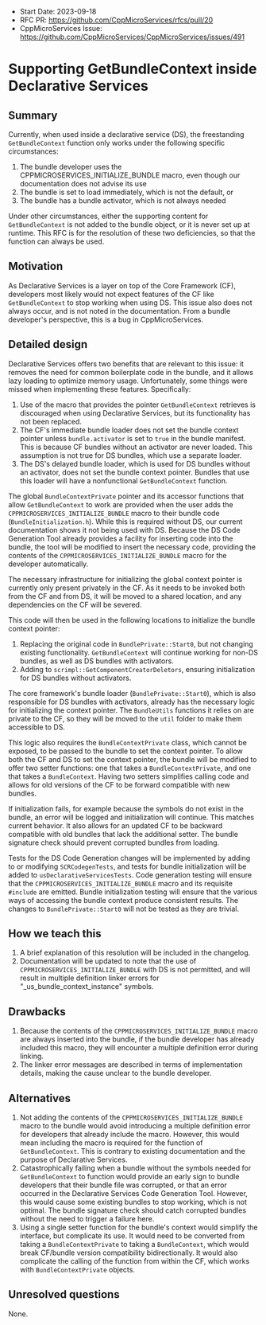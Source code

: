 - Start Date: 2023-09-18
- RFC PR: https://github.com/CppMicroServices/rfcs/pull/20
- CppMicroServices Issue: https://github.com/CppMicroServices/CppMicroServices/issues/491

# Supporting GetBundleContext inside Declarative Services

## Summary

Currently, when used inside a declarative service (DS), the freestanding `GetBundleContext` function only works under the following specific circumstances:

1. The bundle developer uses the CPPMICROSERVICES_INITIALIZE_BUNDLE macro, even though our documentation does not advise its use
2. The bundle is set to load immediately, which is not the default, or
3. The bundle has a bundle activator, which is not always needed

Under other circumstances, either the supporting content for `GetBundleContext` is not added to the bundle object, or it is never set up at runtime. This RFC is for the resolution of these two deficiencies, so that the function can always be used.

## Motivation

As Declarative Services is a layer on top of the Core Framework (CF), developers most likely would not expect features of the CF like `GetBundleContext` to stop working when using DS. This issue also does not always occur, and is not noted in the documentation. From a bundle developer's perspective, this is a bug in CppMicroServices.

## Detailed design

Declarative Services offers two benefits that are relevant to this issue: it removes the need for common boilerplate code in the bundle, and it allows lazy loading to optimize memory usage. Unfortunately, some things were missed when implementing these features. Specifically:

1. Use of the macro that provides the pointer `GetBundleContext` retrieves is discouraged when using Declarative Services, but its functionality has not been replaced.
2. The CF's immediate bundle loader does not set the bundle context pointer unless `bundle.activator` is set to `true` in the bundle manifest. This is because CF bundles without an activator are never loaded. This assumption is not true for DS bundles, which use a separate loader.
3. The DS's delayed bundle loader, which is used for DS bundles without an activator, does not set the bundle context pointer. Bundles that use this loader will have a nonfunctional `GetBundleContext` function.

The global `BundleContextPrivate` pointer and its accessor functions that allow `GetBundleContext` to work are provided when the user adds the `CPPMICROSERVICES_INITIALIZE_BUNDLE` macro to their bundle code (`BundleInitialization.h`). While this is required without DS, our current documentation shows it not being used with DS. Because the DS Code Generation Tool already provides a facility for inserting code into the bundle, the tool will be modified to insert the necessary code, providing the contents of the `CPPMICROSERVICES_INITIALIZE_BUNDLE` macro for the developer automatically.

The necessary infrastructure for initializing the global context pointer is currently only present privately in the CF. As it needs to be invoked both from the CF and from DS, it will be moved to a shared location, and any dependencies on the CF will be severed.

This code will then be used in the following locations to initialize the bundle context pointer:

1. Replacing the original code in `BundlePrivate::Start0`, but not changing existing functionality. `GetBundleContext` will continue working for non-DS bundles, as well as DS bundles with activators.
2. Adding to `scrimpl::GetComponentCreatorDeletors`, ensuring initialization for DS bundles without activators.

The core framework's bundle loader (`BundlePrivate::Start0`), which is also responsible for DS bundles with activators, already has the necessary logic for initializing the context pointer. The `BundleUtils` functions it relies on are private to the CF, so they will be moved to the `util` folder to make them accessible to DS.

This logic also requires the `BundleContextPrivate` class, which cannot be exposed, to be passed to the bundle to set the context pointer. To allow both the CF and DS to  set the context pointer, the bundle will be modified to offer two setter functions: one that takes a `BundleContextPrivate`, and one that takes a `BundleContext`. Having two setters simplifies calling code and allows for old versions of the CF to be forward compatible with new bundles.

If initialization fails, for example because the symbols do not exist in the bundle, an error will be logged and initialization will continue. This matches current behavior. It also allows for an updated CF to be backward compatible with old bundles that lack the additional setter. The bundle signature check should prevent corrupted bundles from loading.

Tests for the DS Code Generation changes will be implemented by adding to or modifying `SCRCodegenTests`, and tests for bundle initialization will be added to `usDeclarativeServicesTests`. Code generation testing will ensure that the `CPPMICROSERVICES_INITIALIZE_BUNDLE` macro and its requisite `#include` are emitted. Bundle initialization testing will ensure that the various ways of accessing the bundle context produce consistent results. The changes to `BundlePrivate::Start0` will not be tested as they are trivial.

## How we teach this

1. A brief explanation of this resolution will be included in the changelog.
2. Documentation will be updated to note that the use of `CPPMICROSERVICES_INITIALIZE_BUNDLE` with DS is not permitted, and will result in multiple definition linker errors for "_us_bundle_context_instance" symbols.

## Drawbacks

1. Because the contents of the `CPPMICROSERVICES_INITIALIZE_BUNDLE` macro are always inserted into the bundle, if the bundle developer has already included this macro, they will encounter a multiple definition error during linking.
2. The linker error messages are described in terms of implementation details, making the cause unclear to the bundle developer.

## Alternatives

1. Not adding the contents of the `CPPMICROSERVICES_INITIALIZE_BUNDLE` macro to the bundle would avoid introducing a multiple definition error for developers that already include the macro. However, this would mean including the macro is required for the function of `GetBundleContext`. This is contrary to existing documentation and the purpose of Declarative Services.
2. Catastrophically failing when a bundle without the symbols needed for `GetBundleContext` to function would provide an early sign to bundle developers that their bundle file was corrupted, or that an error occurred in the Declarative Services Code Generation Tool. However, this would cause some existing bundles to stop working, which is not optimal. The bundle signature check should catch corrupted bundles without the need to trigger a failure here.
3. Using a single setter function for the bundle's context would simplify the interface, but complicate its use. It would need to be converted from taking a `BundleContextPrivate` to taking a `BundleContext`, which would break CF/bundle version compatibility bidirectionally. It would also complicate the calling of the function from within the CF, which works with `BundleContextPrivate` objects.

## Unresolved questions

None.